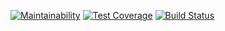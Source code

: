 [![Maintainability](https://api.codeclimate.com/v1/badges/8332fd0067c294821851/maintainability)](https://codeclimate.com/github/JuliaStrelkova/project-lvl2-s427/maintainability)
[![Test Coverage](https://api.codeclimate.com/v1/badges/8332fd0067c294821851/test_coverage)](https://codeclimate.com/github/JuliaStrelkova/project-lvl2-s427/test_coverage)
[![Build Status](https://travis-ci.org/JuliaStrelkova/project-lvl1-s252.svg?branch=master)](https://travis-ci.org/JuliaStrelkova/project-lvl2-s427)